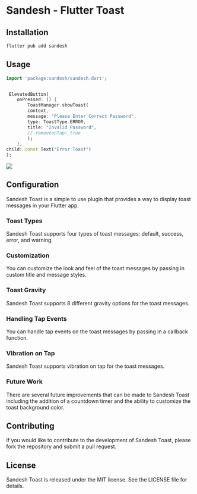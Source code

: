 # Sandesh - Flutter Toast

## Installation

```bash
flutter pub add sandesh
```

## Usage

```dart
import 'package:sandesh/sandesh.dart';


 ElevatedButton(
    onPressed: () {
        ToastManager.showToast(
        context,
        message: "Please Enter Correct Password",
        type: ToastType.ERROR,
        title: "Invalid Password",
        // removeonTap: true
        );
    },
child: const Text("Error Toast")
);
```

![](/images/README_2024-08-13-05-46-10.png)

## Configuration

Sandesh Toast is a simple to use plugin that provides a way to display toast messages in your Flutter app.

### Toast Types

Sandesh Toast supports four types of toast messages: default, success, error, and warning.

### Customization

You can customize the look and feel of the toast messages by passing in custom title and message styles.

### Toast Gravity

Sandesh Toast supports 8 different gravity options for the toast messages.

### Handling Tap Events

You can handle tap events on the toast messages by passing in a callback function.

### Vibration on Tap

Sandesh Toast supports vibration on tap for the toast messages.

### Future Work

There are several future improvements that can be made to Sandesh Toast including the addition of a countdown timer and the ability to customize the toast background color.

## Contributing

If you would like to contribute to the development of Sandesh Toast, please fork the repository and submit a pull request.

## License

Sandesh Toast is released under the MIT license. See the LICENSE file for details.
